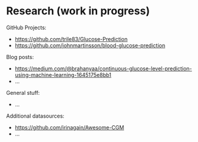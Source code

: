 # Research (work in progress)

GitHub Projects:
* https://github.com/trile83/Glucose-Prediction
* https://github.com/johnmartinsson/blood-glucose-prediction

Blog posts:
* https://medium.com/@brahanyaa/continuous-glucose-level-prediction-using-machine-learning-1645175e8bb1
* ...

General stuff:
* ...

Additional datasources:
* https://github.com/irinagain/Awesome-CGM
* ...